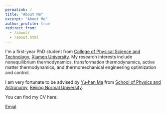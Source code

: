 ```yaml
---
permalink: /
title: "About Me"
excerpt: "About Me"
author_profile: true
redirect_from: 
  - /about/
  - /about.html
---
```


I'm a first-year PhD student from [College of Physical Science and Technology](https://cpst.xmu.edu.cn/), [Xiamen University](https://www.xmu.edu.cn/). My research interests include nonequilibrium thermodynamics, transformation thermodynamics, active matter thermodynamics, and thermomechanical engineering optimization and control. 

I am very fortunate to be advised by [Yu-han Ma](https://physicsfaculty.bnu.edu.cn/teacher/376/index.html) from [School of Physics and Astronomy](https://physics.bnu.edu.cn/), [Beijing Normal University](https://www.bnu.edu.cn/index.htm).

You can find my CV here:

[Emial](fucong@stu.xmu.edu.cn)
